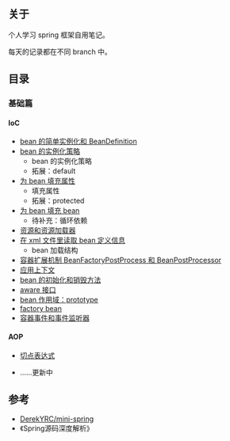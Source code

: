 ## 关于

个人学习 spring 框架自用笔记。

每天的记录都在不同 branch 中。



## 目录



### 基础篇



#### IoC

* <a href=".\mini-spring-notes\bean-definition-registry.md">bean 的简单实例化和 BeanDefinition</a>
* <a href=".\mini-spring-notes\bean-instantiation-strategy.md">bean 的实例化策略</a>
    * bean 的实例化策略
    * 拓展：default
* <a href=".\mini-spring-notes\populate-bean-with-property-values.md">为 bean 填充属性</a>
    * 填充属性
    * 拓展：protected
* <a href=".\mini-spring-notes\populate-bean-with-bean.md">为 bean 填充 bean</a>
    * 待补充：循环依赖
* <a href=".\mini-spring-notes\resource-and-resource-loader.md">资源和资源加载器</a>
* <a href=".\mini-spring-notes\xml-file-define-bean.md">在 xml 文件里读取 bean 定义信息</a>
    * bean 加载结构
* <a href=".\mini-spring-notes\bean-factory-post-processor-and-bean-post-processor.md">容器扩展机制 BeanFactoryPostProcess 和 BeanPostProcessor</a>
* <a href=".\mini-spring-notes\application-context.md">应用上下文</a>
* <a href=".\mini-spring-notes\init-and-destory-method.md">bean 的初始化和销毁方法</a>
* <a href=".\mini-spring-notes\aware-interface.md">aware 接口</a>
* <a href=".\mini-spring-notes\prototype-bean.md">bean 作用域：prototype</a>
* <a href=".\mini-spring-notes\prototype-bean.md">factory bean</a>
* <a href=".\mini-spring-notes\event-and-event-listener.md">容器事件和事件监听器</a>



#### AOP

- <a href=".\mini-spring-notes\pointcut-expression.md">切点表达式</a>



- ……更新中





## 参考

- [DerekYRC/mini-spring](https://github.com/DerekYRC/mini-spring/tree/main)
- 《Spring源码深度解析》